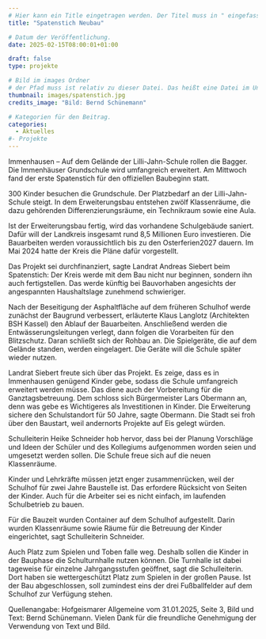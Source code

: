 ```yaml
---
# Hier kann ein Title eingetragen werden. Der Titel muss in " eingefasst sein
title: "Spatenstich Neubau"

# Datum der Veröffentlichung.
date: 2025-02-15T08:00:01+01:00

draft: false
type: projekte

# Bild im images Ordner
# der Pfad muss ist relativ zu dieser Datei. Das heißt eine Datei im Unterordner "images" wird über images/dateiname.jpg angegeben.
thumbnail: images/spatenstich.jpg
credits_image: "Bild: Bernd Schünemann"

# Kategorien für den Beitrag.
categories:
  - Aktuelles
#- Projekte
---
```


Immenhausen – Auf dem Gelände der Lilli-Jahn-Schule rollen die Bagger. Die Immenhäuser Grundschule wird umfangreich erweitert. Am Mittwoch fand der erste Spatenstich für den offiziellen Baubeginn statt.

300 Kinder besuchen die Grundschule. Der Platzbedarf an der Lilli-Jahn-Schule steigt. In dem Erweiterungsbau entstehen zwölf Klassenräume, die dazu gehörenden Differenzierungsräume, ein Technikraum sowie eine Aula.

Ist der Erweiterungsbau fertig, wird das vorhandene Schulgebäude saniert. Dafür will der Landkreis insgesamt rund 8,5 Millionen Euro investieren. Die Bauarbeiten werden voraussichtlich bis zu den Osterferien2027 dauern. Im Mai 2024 hatte der Kreis die Pläne dafür vorgestellt.

Das Projekt sei durchfinanziert, sagte Landrat Andreas Siebert beim Spatenstich: Der Kreis werde mit dem Bau nicht nur beginnen, sondern ihn auch fertigstellen. Das werde künftig bei Bauvorhaben angesichts der angespannten Haushaltslage zunehmend schwieriger.

Nach der Beseitigung der Asphaltfläche auf dem früheren Schulhof werde zunächst der Baugrund verbessert, erläuterte Klaus Langlotz (Architekten BSH Kassel) den Ablauf der Bauarbeiten. Anschließend werden die Entwässerungsleitungen verlegt, dann folgen die Vorarbeiten für den Blitzschutz. Daran schließt sich der Rohbau an. Die Spielgeräte, die auf dem Gelände standen, werden eingelagert. Die Geräte will die Schule später wieder nutzen.

Landrat Siebert freute sich über das Projekt. Es zeige, dass es in Immenhausen genügend Kinder gebe, sodass die Schule umfangreich erweitert werden müsse. Das diene auch der Vorbereitung für die Ganztagsbetreuung. Dem schloss sich Bürgermeister Lars Obermann an, denn was gebe es Wichtigeres als Investitionen in Kinder. Die Erweiterung sichere den Schulstandort für 50 Jahre, sagte Obermann. Die Stadt sei froh über den Baustart, weil andernorts Projekte auf Eis gelegt würden.

Schulleiterin Heike Schneider hob hervor, dass bei der Planung Vorschläge und Ideen der Schüler und des Kollegiums aufgenommen worden seien und umgesetzt werden sollen. Die Schule freue sich auf die neuen Klassenräume.

Kinder und Lehrkräfte müssen jetzt enger zusammenrücken, weil der Schulhof für zwei Jahre Baustelle ist. Das erfordere Rücksicht von Seiten der Kinder. Auch für die Arbeiter sei es nicht einfach, im laufenden Schulbetrieb zu bauen.

Für die Bauzeit wurden Container auf dem Schulhof aufgestellt. Darin wurden Klassenräume sowie Räume für die Betreuung der Kinder eingerichtet, sagt Schulleiterin Schneider.

Auch Platz zum Spielen und Toben falle weg. Deshalb sollen die Kinder in der Bauphase die Schulturnhalle nutzen können. Die Turnhalle ist dabei tageweise für einzelne Jahrgangsstufen geöffnet, sagt die Schulleiterin. Dort haben sie wettergeschützt Platz zum Spielen in der großen Pause. Ist der Bau abgeschlossen, soll zumindest eins der drei Fußballfelder auf dem Schulhof zur Verfügung stehen. 


Quellenangabe: Hofgeismarer Allgemeine vom 31.01.2025, Seite 3, Bild und Text: Bernd Schünemann. Vielen Dank für die freundliche Genehmigung der Verwendung von Text und Bild.
